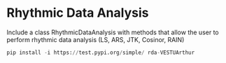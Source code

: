 # Rhythmic Data Analysis
Include a class RhythmicDataAnalysis with methods that allow the user to perform rhythmic data analysis (LS, ARS, JTK, Cosinor, RAIN)
```python
pip install -i https://test.pypi.org/simple/ rda-VESTUArthur
```
